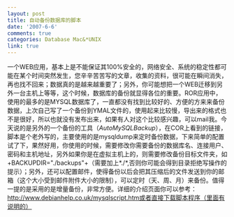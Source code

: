 ```yaml
---
layout: post
title: 自动备份数据库的脚本
date: '2007-6-6'
comments: true
categories: Database Mac&*UNIX
link: true
---
```

一个WEB应用，基本上是不能保证其100%安全的，网络安全、系统的稳定性都可能在某个时间突然发生，您辛辛苦苦写的文章，收集的资料，很可能在瞬间消失，再也找不回来；数据真的是越来越重要了；另外，你可能想把一个WEB迁移到另外一台主机上等等，这个时候，数据库的备份就显得各位的重要。ROR应用中，使用的最多的是MYSQL数据库了，一直都没有找到比较好的、方便的方来来备份数据，上次自己写了一个备份到YMAL文件的，使用起来比较慢，导出来的格式也不是很好，所以也就没有发布出来，如果有人对这个比较感兴趣，可以mail我。今天说的是另外的一个备份的工具（*AutoMySQLBackup*），在COR上看到的链接，脚本是个老外写的，主要使用的是mysqldump来定时备份数据，下来简单的配置试了下，果然好用，你使用的时候，需要修改你需要备份的数据库名、连接用户、密码和主机地址，另外如果你是在虚拟主机上的，则需要修改备份目标文件夹，如+BACKUPDIR=&quot;./backups&quot;+（需要加上*./*,否则你可能会得到目录拒绝写操作的提示）；另外，还可以配置邮件，使得备份以后会把其压缩后的文件发送到你的邮箱（这个大小受到邮件附件大小的限制），可以定时（天、周、月）来备份。值得一提的是采用的是增量备份，非常方便。详细的介绍页面你可以参考：http://www.debianhelp.co.uk/mysqlscript.htm或者直接下载脚本程序（里面有说明的）
